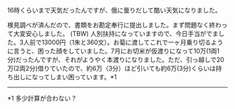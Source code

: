 16時くらいまで天気だったんですが、俄に曇りだして酷い天気になりました。

検見調べが済んだので、書類をお勘定奉行に提出しました。まず問題なく終わって大変安心しました。
(TBW)
人別扶持になっていますので、今日手当がでました。3人前で13000円（1朱と360文）。お菊に渡してこれで一ヶ月乗り切るように言うと、困った顔をしていました。7月にお切米が仮渡りになって10万(1両1分)だったんですが、それがようやく本渡りになりました。ただ、引っ越しで20万(2両2分)借りていたので、約6万（3分）ほど引いても約6万(3分)くらいは持ち出しになってしまい困っています。*1

***
*1 多少計算が合わない？
